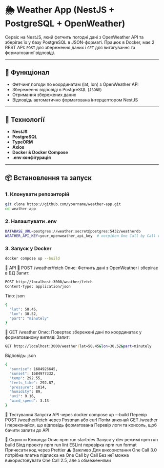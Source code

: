 # 🌦️ Weather App (NestJS + PostgreSQL + OpenWeather)

Сервіс на NestJS, який фетчить погодні дані з OpenWeather API та зберігає їх у базу PostgreSQL в JSON-форматі. Працює в Docker, має 2 REST API: `POST` для збереження даних і `GET` для витягування та форматованої відповіді.

---

## 🚀 Функціонал

- Фетчинг погоди по координатам (lat, lon) з OpenWeather API
- Збереження відповіді в PostgreSQL (`JSONB`)
- Отримання збережених даних
- Відповідь автоматично форматована інтерцептором NestJS

---

## 🧱 Технології

- **NestJS**
- **PostgreSQL**
- **TypeORM**
- **Axios**
- **Docker & Docker Compose**
- **.env конфігурація**

---

## 📦 Встановлення та запуск

### 1. Клонувати репозиторій
```bash
git clone https://github.com/yourname/weather-app.git
cd weather-app  
```

### 2. Налаштувати .env
```bash
DATABASE_URL=postgres://weather:secret@postgres:5432/weatherdb
WEATHER_API_KEY=your_openweather_api_key  # потрібен One Call by Call план
```

### 3. Запуск у Docker
```bash
docker compose up --build
```

📮 API
🔹 POST /weather/fetch
Опис: Фетчить дані з OpenWeather і зберігає в БД
Запит:
```bash
POST http://localhost:3000/weather/fetch
Content-Type: application/json
```
Тіло: json
```bash
{
  "lat": 50.45,
  "lon": 30.52,
  "part": "minutely"
}
```
🔹 GET /weather
Опис: Повертає збережені дані по координатах у форматованому вигляді
Запит:
```bash
GET http://localhost:3000/weather?lat=50.45&lon=30.52&part=minutely
```
Відповідь: json
```bash
{
  "sunrise": 1684926645,
  "sunset": 1684977332,
  "temp": 292.55,
  "feels_like": 292.87,
  "pressure": 1014,
  "humidity": 89,
  "uvi": 0.16,
  "wind_speed": 3.13
}
```
🧪 Тестування
Запусти API через docker compose up --build
Перевір POST /weather/fetch через Postman або curl
Потім виконай GET /weather і переконайся, що відповідь форматована
Перевір логи та консоль, щоб бачити запити до API

📂 Скрипти
Команда	Опис
npm run start:dev	Запуск у dev режимі
npm run build	Білд проєкту
npm run lint	ESLint перевірка
npm run format	Причесати код через Prettier
⚠️ Важливо
Для використання One Call 3.0 потрібна платна підписка на One Call by Call
Без неї можна використовувати One Call 2.5, але з обмеженнями
